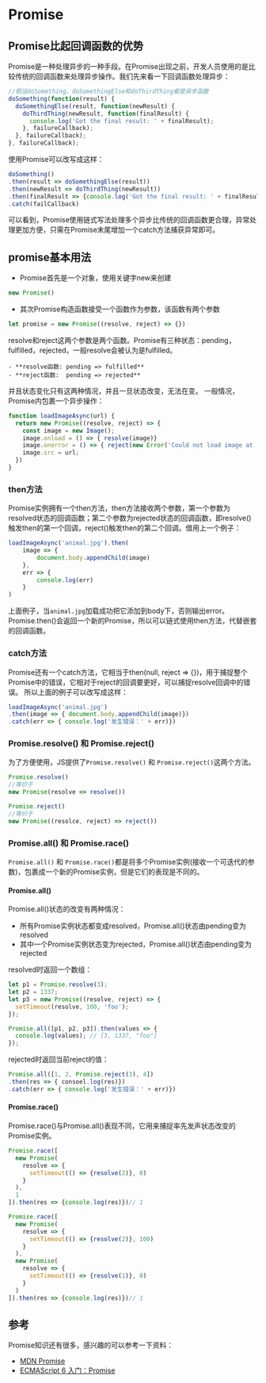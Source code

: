 # Promise

## Promise比起回调函数的优势

Promise是一种处理异步的一种手段。在Promise出现之前，开发人员使用的是比较传统的回调函数来处理异步操作。我们先来看一下回调函数处理异步：
```js
//假设doSomething，doSomethingElse和doThirdThing都是异步函数
doSomething(function(result) {
  doSomethingElse(result, function(newResult) {
    doThirdThing(newResult, function(finalResult) {
      console.log('Got the final result: ' + finalResult);
    }, failureCallback);
  }, failureCallback);
}, failureCallback);
```
使用Promise可以改写成这样：
```js
doSomething()
.then(result => doSomethingElse(result))
.then(newResult => doThirdThing(newResult))
.then(finalResult => {console.log('Got the final result: ' + finalResult);})
.catch(failCallback)
```
可以看到，Promise使用链式写法处理多个异步比传统的回调函数更合理，异常处理更加方便，只需在Promise末尾增加一个catch方法捕获异常即可。

## promise基本用法

- Promise首先是一个对象，使用关键字new来创建 
```js
new Promise()
```

- 其次Promise构造函数接受一个函数作为参数，该函数有两个参数
```js
let promise = new Promise((resolve, reject) => {})
```
resolve和reject这两个参数是两个函数。Promise有三种状态：pending，fulfilled，rejected，一般resolve会被认为是fulfilled。

    - **resolve函数: pending => fulfilled**
    - **reject函数:  pending => rejected**
    
并且状态变化只有这两种情况，并且一旦状态改变，无法在变。
一般情况，Promise内包裹一个异步操作：
```js
function loadImageAsync(url) {
  return new Promise((resolve, reject) => {
    const image = new Image();
    image.onload = () => { resolve(image)}
    image.onerror = () => { reject(new Error('Could not load image at ' + url))}
    image.src = url;
  })
}
```
### then方法

Promise实例拥有一个then方法，then方法接收两个参数，第一个参数为resolved状态的回调函数；第二个参数为rejected状态的回调函数，即resolve()触发then的第一个回调，reject()触发then的第二个回调。借用上一个例子：
```js
loadImageAsync('animal.jpg').then(
    image => {
        document.body.appendChild(image)
    },
    err => {
        console.log(err)
    }    
)
```
上面例子，当`animal.jpg`加载成功把它添加到body下，否则输出error。
Promise.then()会返回一个新的Promise，所以可以链式使用then方法，代替嵌套的回调函数。

### catch方法

Promise还有一个catch方法，它相当于then(null, reject => {})，用于捕捉整个Promise中的错误，它相对于reject的回调要更好，可以捕捉resolve回调中的错误。
所以上面的例子可以改写成这样：
```js
loadImageAsync('animal.jpg')
.then(image => { document.body.appendChild(image)})
.catch(err => { console.log('发生错误：' + err)})
```

### Promise.resolve() 和 Promise.reject()

为了方便使用，JS提供了`Promise.resolve()` 和 `Promise.reject()`这两个方法。

```js
Promise.resolve()
//等价于
new Promise(resolve => resolve())

Promise.reject()
//等价于
new Promise((resolce, reject) => reject())
```

### Promise.all() 和 Promise.race()

`Promise.all()` 和 `Promise.race()`都是将多个Promise实例(接收一个可迭代的参数)，包裹成一个新的Promise实例，但是它们的表现是不同的。

#### Promise.all()

Promise.all()状态的改变有两种情况：

- 所有Promise实例状态都变成resolved，Promise.all()状态由pending变为resolved
- 其中一个Promise实例状态变为rejected，Promise.all()状态由pending变为rejected

resolved时返回一个数组：
```js
let p1 = Promise.resolve(3);
let p2 = 1337;
let p3 = new Promise((resolve, reject) => {
  setTimeout(resolve, 100, 'foo');
}); 

Promise.all([p1, p2, p3]).then(values => { 
  console.log(values); // [3, 1337, "foo"] 
});
```

rejected时返回当前reject的值：
```js
Promise.all([1, 2, Promise.reject(3), 4])
.then(res => { consoel.log(res)})
.catch(err => { console.log('发生错误：' + err)})
```
#### Promise.race()

Promise.race()与Promise.all()表现不同，它用来捕捉率先发声状态改变的Promise实例。
```js
Promise.race([
  new Promise(
    resolve => {
      setTimeout(() => {resolve(2)}, 0)
    }
  ),
  1
]).then(res => {console.log(res)})// 1

Promise.race([
  new Promise(
    resolve => {
      setTimeout(() => {resolve(2)}, 100)
    }
  ),
  new Promise(
    resolve => {
      setTimeout(() => {resolve(1)}, 0)
    }
  )
]).then(res => {console.log(res)})// 1
```

## 参考

Promise知识还有很多，感兴趣的可以参考一下资料：

- [MDN  Promise](https://developer.mozilla.org/zh-CN/docs/Web/JavaScript/Reference/Global_Objects/Promise)
- [ECMAScript 6 入门：Promise](http://es6.ruanyifeng.com/#docs/promise)
